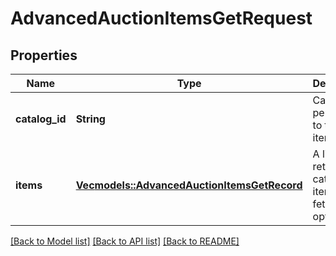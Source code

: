 # AdvancedAuctionItemsGetRequest

## Properties

Name | Type | Description | Notes
------------ | ------------- | ------------- | -------------
**catalog_id** | **String** | Catalog id pertaining to the retail item | 
**items** | [**Vec<models::AdvancedAuctionItemsGetRecord>**](AdvancedAuctionItemsGetRecord.md) | A list of retail catalog items to fetch bid options for | 

[[Back to Model list]](../README.md#documentation-for-models) [[Back to API list]](../README.md#documentation-for-api-endpoints) [[Back to README]](../README.md)


